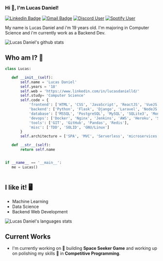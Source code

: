 ### Hi 👋, I'm Lucas Daniel!


[![Linkedin Badge](https://img.shields.io/static/v1?message=lucasdanielld&logo=linkedin&labelColor=1182c3&color=1182c3&logoColor=white&label=%20)](https://www.linkedin.com/in/lucasdanielld/) [![Gmail Badge](https://img.shields.io/static/v1?message=lucasdanielbarradas@gmail.com&logo=gmail&labelColor=C14438&color=C14438&logoColor=white&label=%20)](mailto:lucasdanielbarradas@gmail.com) [![Discord User](https://img.shields.io/static/v1?message=lc%20%230001&logo=discord&labelColor=2C2F33&color=2C2F33&logoColor=white&label=%20)](https://discord.com/users/313482787149840394) [![Spotify User](https://img.shields.io/static/v1?message=Lucas&logo=spotify&labelColor=1ed760&color=1ed760&logoColor=white&label=%20)](https://open.spotify.com/user/p2bq4wehhufkz6vhsp7d6jpzk?si=0yErVtAjRA-LI-r6O1Hj8A)


My name is Lucas Daniel and i'm 19 years old. I'm majoring in Computer Science and i'm currently work as a Backend Dev.

![Lucas Daniel's github stats](https://github-readme-stats.vercel.app/api?username=LucasDanielLD&hide=["issues"]&&theme=react)

 ## Who am I? 🤔
 ```python
class Lucas:

    def __init__(self):
        self.name = 'Lucas Daniel'
        self.years = '18'
        self.web = 'https://www.linkedin.com/in/lucasdanielld/'
        self.study= 'Computer Science'
        self.code = {
            'frontend': ['HTML', 'CSS', 'JavaScript', 'ReactJS', 'VueJS', 'Styled-Components', 'SASS'],
            'backend': ['Python', 'Flask', 'Django', 'Laravel', 'NodeJS', 'C#', 'Java'],
            'database': ['MSSQL', 'PostgreSQL', 'MySQL', 'SQLite3', 'MongoDB'],
            'devops': ['Docker', 'Nginx', 'Jenkins', 'AWS', 'Heroku', 'Selenium'],
            'tools': ['GIT', 'GitHub', 'Pandas', 'Redis'],
            'misc': ['TDD', 'SOLID', 'GNU/Linux']
        }
        self.architecture = ['SPA', 'MVC', 'Serverless', 'microservices']

    def __str__(self):
        return self.name


if __name__ == '__main__':
    me = Lucas()
	
 ```
 
## I like it! 🖥️ 
* Machine Learning
* Data Science
* Backend Web Development

![Lucas Daniel's languages stats](https://github-readme-stats.vercel.app/api/top-langs/?username=LucasDanielLD&layout=compact&&theme=react)

 

## Current Works 

 * I'm currently working on 🚀 building **Space Seeker Game** and working up on polishing my skills 🌱 in **Competitive Programming**.
